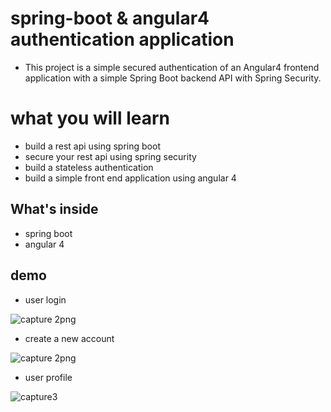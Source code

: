 # spring-boot & angular4 authentication application
- This project is a simple secured authentication of an Angular4 frontend application with a simple Spring Boot backend API with Spring  Security.
# what you will learn 
- build a rest api using spring boot
- secure your rest api using spring security 
- build a stateless authentication
- build a simple front end application using angular 4
 
## What's inside 
- spring boot
- angular 4

## demo
- user login

![capture 2png](https://user-images.githubusercontent.com/12639353/33629125-e52b09aa-d9fa-11e7-91ba-7ec97190fbc6.PNG)

- create a new account

![capture 2png](https://user-images.githubusercontent.com/12639353/33629186-13b3fc32-d9fb-11e7-8386-871ec5e1a8d3.PNG)

- user profile

![capture3](https://user-images.githubusercontent.com/12639353/33629239-39128570-d9fb-11e7-93ea-787654a3a76e.PNG)
